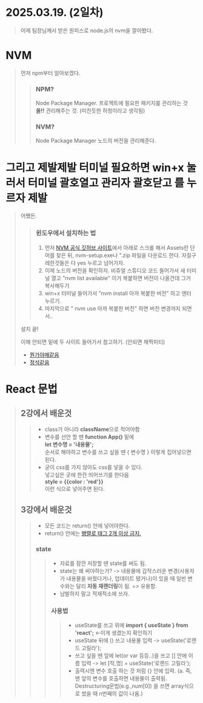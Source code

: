 # 2025.03.19. (2일차)

>어제 팀장님께서 받은 원피스로 node.js의 nvm을 깔아봤다.
# NVM
>먼저 npm부터 알아보겠다.
>>### NPM?
>>Node Package Manager.
>>프로젝트에 필요한 패키지를 관리하는 것 **을!!** 관리해주는 것. (미친듯한 하청이라고 생각됨)
>>### NVM?
>>Node Package Manager
>>노드의 버전을 관리해준다.
# 그리고 제발제발 터미널 필요하면 win+x 눌러서 터미널 괄호열고 관리자 괄호닫고 를 누르자 제발
>어쨌든.
>>### 윈도우에서 설치하는 법
>>1. 먼저 [NVM 공식 깃허브 사이트](https://github.com/coreybutler/nvm-windows/releases)에서 아래로 스크롤 해서 Assets란 단어를 찾은 뒤, nvm-setup.exe나 ".zip 파일을 다운로드 한다.
>> 자질구레한것들은 다 yes 누르고 넘어가자.
>>2. 이제 노드의 버전을 확인하자. 비쥬얼 스튜디오 코드 들어가서 새 터미널 열고
>> "nvm list available" 이거 복붙하면 버전이 나올건데 그거 복사해두기
>>3. win+x 터미널 들어가서 "nvm install 아까 복붙한 버전" 하고 엔터 누르기.
>>4. 마지막으로 " nvm use 아까 복붙한 버전" 하면 버전 변경까지 되면서..
>
> 설치 끝!
>
> 이해 안되면 밑에 두 사이트 들어가서 참고하기. (안되면 채찍피티)
>- [뭔가야매같음](https://dulidungsil.tistory.com/entry/Windows-NVM-%EC%84%A4%EC%B9%98%ED%95%98%EA%B8%B0install)
>- [정석같음](https://aspring.tistory.com/entry/Window-%EC%9C%88%EB%8F%84%EC%9A%B0%EC%97%90%EC%84%9C-nvm-%EC%82%AC%EC%9A%A9%ED%95%98%EA%B8%B0%EC%84%A4%EC%B9%98-%EC%82%AC%EC%9A%A9)

# React 문법
> ## 2강에서 배운것
> >- class가 아니라 **className**으로 적어야함
> >- 변수를 선언 할 땐 **function App()** 밑에<br>
>>**let 변수명 = '내용물';**<br>
>>순서로 해야하고 변수를 쓰고 싶을 땐
  { 변수명 }
>> 이렇게 집어넣으면 된다.
> >- 굳이 css를 가지 않아도 css를 넣을 수 있다.<br>
>> 넣고싶은 곳에 한칸 띄어쓰기를 한다음<br>
  **style = {{color : 'red'}}**<br>
>>이런 식으로 넣어주면 된다.
>## 3강에서 배운것
>>- 모든 코드는 return() 안에 넣어야한다.
>>- return() 안에는 [병렬로 태그 2개 이상 금지.](https://youtu.be/fE4t2Ovgp-0?si=ewTw48JL7bj6qdeD&t=65)
>>### state
>>>- 자료를 잠깐 저장할 땐 state를 써도 됨.
>>>- state는 왜 써야하는가? -> 내용물에 갑작스러운 변경(사용자가 내용물을 바꿨다거나, 업데이트 됐거나)이 있을 때 일반 변수와는 달리 **자동 재랜더링**이 됨. => 유용함.
>>>- 남발하지 말고 적재적소에 쓰자.
>>>
>>>### 사용법
>>>>- useState를 쓰고 위에 **import { useState } from 'react';** <-이게 생겼는지 확인하기
>>>>- useState 뒤에 () 쓰고 내용물 입력 -> useState('로랜드 고릴라');
>>>>- 쓰고 싶을 땐 앞에 let(or var 등등..)을 쓰고 [] 안에 이름 입력 -> let [작,명] = useState('로랜드 고릴라');
>>>>- 출력시엔 변수 호출 하는 것 처럼 {} 안에 입력. (a. 즉, 맨 앞의 변수를 호출하면 내용물이 출력됨. Destructuring문법(e.g.,num[0]) 을 쓰면 array식으로 썼을 때 n번째의 값이 나옴.)
